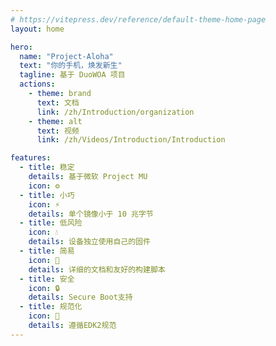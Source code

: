 ```yaml
---
# https://vitepress.dev/reference/default-theme-home-page
layout: home

hero:
  name: "Project-Aloha"
  text: "你的手机，焕发新生"
  tagline: 基于 DuoWOA 项目
  actions:
    - theme: brand
      text: 文档
      link: /zh/Introduction/organization
    - theme: alt
      text: 视频
      link: /zh/Videos/Introduction/Introduction

features:
  - title: 稳定
    details: 基于微软 Project MU
    icon: ⚙️
  - title: 小巧
    icon: ⚡
    details: 单个镜像小于 10 兆字节
  - title: 低风险
    icon: 💧
    details: 设备独立使用自己的固件
  - title: 简易
    icon: 📗
    details: 详细的文档和友好的构建脚本
  - title: 安全
    icon: 🔒
    details: Secure Boot支持
  - title: 规范化
    icon: 📏
    details: 遵循EDK2规范
---
```


